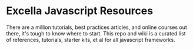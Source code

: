 # Excella Javascript Resources

There are a million tutorials, best practices articles, and online courses out there, it's tough to know where to start. This repo and wiki is a curated list of references, tutorials, starter kits, et al for all javascript frameworks.